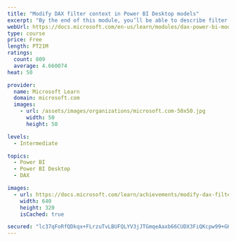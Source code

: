 ```yaml
---
title: "Modify DAX filter context in Power BI Desktop models"
excerpt: "By the end of this module, you’ll be able to describe filter context, which is used to evaluate measure formulas. You’ll then learn why some calculations need to modify filter context and that it can be achieved by using the CALCULATE function. Additionally, you’ll learn how to configure the CALCULATE function with filters and filter modifiers."
webUrl: https://docs.microsoft.com/en-us/learn/modules/dax-power-bi-modify-filter/
type: course
price: Free
length: PT21M
ratings:
  count: 809
  average: 4.660074
heat: 50

provider:
  name: Microsoft Learn
  domain: microsoft.com
  images:
    - url: /assets/images/organizations/microsoft.com-50x50.jpg
      width: 50
      height: 50

levels:
  - Intermediate

topics:
  - Power BI
  - Power BI Desktop
  - DAX

images:
  - url: https://docs.microsoft.com/learn/achievements/modify-dax-filter-context-power-bi-desktop-social.png
    width: 640
    height: 320
    isCached: true

secured: "lc37qFoRfQDkqx+FLrzuTvLBUFQLYV3jJTGmqeAaxb66CUDX3FiQKcpw99+GKisl6cMjxyVuXeuo/IByH8l5wUUtZZjujrEM8bLHsMvy3RpMOu25p10suJcpsM99i2bmz7XxcET673HcIUIVJzhgvTmFGWNwFCi0LLR+B0Z5eqjEtvwET+iroKDfrvINcnLjQDFVq8uetv1sPsgD12RYFTbZjNqIcF79L76VvUtfloAhlG0GT1nVasS+MI+1jTokxg2Dv0fnpaK5A2b+FLwE+VRzXtd+VcJHQLzht7qL3RN8aLB0s5lRTV4XBZCVkEEKOr8QQzH9WZcfOvWDKhJUnOEVdfU8ErRwju18pjMeEwPCqqgUB5a1+bIY1IX+6/XpF2LXimA61PQ05pPsdR+pQuq53w9siv0k+6qUZa7KUis=;0xtZh+flAZSQYF/GvZ0Gzg=="
---
```



